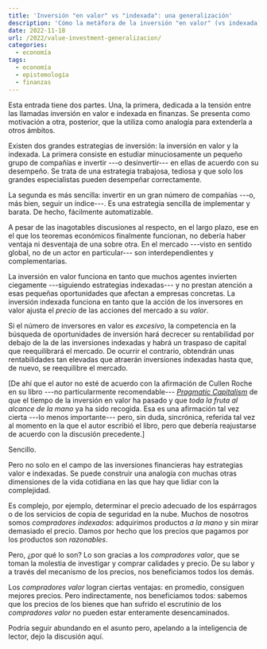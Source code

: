 ```yaml
---
title: 'Inversión "en valor" vs "indexada": una generalización'
description: 'Cómo la metáfora de la inversión "en valor" (vs indexada) se aplica a más ámbitos'
date: 2022-11-18
url: /2022/value-investment-generalizacion/
categories:
  - economía
tags:
  - economía
  - epistemología
  - finanzas
---
```


Esta entrada tiene dos partes. Una, la primera, dedicada a la tensión entre las llamadas inversión en valor e indexada en finanzas. Se presenta como motivación a otra, posterior, que la utiliza como analogía para extenderla a otros ámbitos.

Existen dos grandes estrategias de inversión: la inversión en valor y la indexada. La primera consiste en estudiar minuciosamente un pequeño grupo de compañías e invertir ---o desinvertir--- en ellas de acuerdo con su desempeño. Se trata de una estrategia trabajosa, tediosa y que solo los grandes especialistas pueden desempeñar correctamente.

La segunda es más sencilla: invertir en un gran número de compañías ---o, más bien, seguir un índice---. Es una estrategia sencilla de implementar y barata. De hecho, fácilmente automatizable.

A pesar de las inagotables discusiones al respecto, en el largo plazo, ese en el que los teoremas económicos finalmente funcionan, no debería haber ventaja ni desventaja de una sobre otra. En el mercado ---visto en sentido global, no de un actor en particular--- son interdependientes y complementarias.

La inversión en valor funciona en tanto que muchos agentes invierten ciegamente ---siguiendo estrategias indexadas--- y no prestan atención a esas pequeñas oportunidades que afectan a empresas concretas. La inversión indexada funciona en tanto que la acción de los inversores en valor ajusta el _precio_ de las acciones del mercado a su _valor_.

Si el número de inversores en valor es _excesivo_, la competencia en la búsqueda de oportunidades de inversión hará decrecer su rentabilidad por debajo de la de las inversiones indexadas y habrá un traspaso de capital que reequilibrará el mercado. De ocurrir el contrario, obtendrán unas rentabilidades tan elevadas que atraerán inversiones indexadas hasta que, de nuevo, se reequilibre el mercado.

[De ahí que el autor no esté de acuerdo con la afirmación de Cullen Roche en su libro ---no particularmente recomendable--- [_Pragmatic Capitalism_](https://www.goodreads.com/book/show/20579803-pragmatic-capitalism) de que el tiempo de la inversión en valor ha pasado y que _toda la fruta al alcance de la mano_ ya ha sido recogida. Esa es una afirmación tal vez cierta ---lo menos importante--- pero, sin duda, sincrónica, referida tal vez al momento en la que el autor escribió el libro, pero que debería reajustarse de acuerdo con la discusión precedente.]

Sencillo.

Pero no solo en el campo de las inversiones financieras hay estrategias valor e indexadas. Se puede construir una analogía con muchas otras dimensiones de la vida cotidiana en las que hay que lidiar con la complejidad.

Es complejo, por ejemplo, determinar el precio adecuado de los espárragos o de los servicios de copia de seguridad en la nube. Muchos de nosotros somos _compradores indexados_: adquirimos productos _a la mano_ y sin mirar demasiado el precio. Damos por hecho que los precios que pagamos por los productos son _razonables_.

Pero, ¿por qué lo son? Lo son gracias a los _compradores valor_, que se toman la molestia de investigar y comprar calidades y precio. De su labor y a través del mecanismo de los precios, nos beneficiamos todos los demás.

Los _compradores valor_ logran ciertas ventajas: en promedio, consiguen mejores precios. Pero indirectamente, nos beneficiamos todos: sabemos que los precios de los bienes que han sufrido el escrutinio de los _compradores valor_ no pueden estar enteramente desencaminados.

Podría seguir abundando en el asunto pero, apelando a la inteligencia de lector, dejo la discusión aquí.

